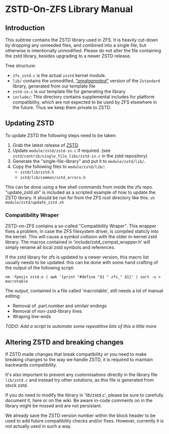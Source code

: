 # ZSTD-On-ZFS Library Manual

## Introduction

This subtree contains the ZSTD library used in ZFS. It is heavily cut-down by
dropping any unneeded files, and combined into a single file, but otherwise is
intentionally unmodified. Please do not alter the file containing the zstd
library, besides upgrading to a newer ZSTD release.

Tree structure:

* `zfs_zstd.c` is the actual `zzstd` kernel module.
* `lib/` contains the unmodified, [_"amalgamated"_](https://github.com/facebook/zstd/blob/dev/contrib/single_file_libs/README.md)
  version of the `Zstandard` library, generated from our template file
* `zstd-in.c` is our template file for generating the library
* `include/`: This directory contains supplemental includes for platform
  compatibility, which are not expected to be used by ZFS elsewhere in the
  future. Thus we keep them private to ZSTD.

## Updating ZSTD

To update ZSTD the following steps need to be taken:

1. Grab the latest release of [ZSTD](https://github.com/facebook/zstd/releases).
2. Update `module/zstd/zstd-in.c` if required. (see
   `zstd/contrib/single_file_libs/zstd-in.c` in the zstd repository)
3. Generate the "single-file-library" and put it to `module/zstd/lib/`.
4. Copy the following files to `module/zstd/lib/`:
   - `zstd/lib/zstd.h`
   - `zstd/lib/common/zstd_errors.h`

This can be done using a few shell commands from inside the zfs repo.
"update_zstd.sh" is included as a scripted example of how to update the ZSTD library.
It should be run for from the ZFS root directory like this:
`sh module/zstd/update_zstd.sh`

### Compatibility Wraper
ZSTD-on-ZFS contains a so-called "Compatibility Wraper".
This wrapper fixes a problem, in case the ZFS filesystem driver, is compiled
staticly into the kernel.
This will cause a symbol collision with the older in-kernel zstd library.
The macros contained in 'include/zstd_compat_wrapper.h' will simply
rename all local zstd symbols and references.

If the zstd library for zfs is updated to a newer version, this macro
list usually needs to be updated.
this can be done with some hand crafting of the output of the following
script:
```
nm -fposix zstd.o | awk '{print "#define "$1 " zfs_" $1}' | sort -u > macrotable
```

The output, contained in a file called 'macrotable', still needs a lot of manual editing:
- Removal of .part.number and similair endings
- Removal of non-zstd-library lines
- Wraping line-ends

_TODO: Add a script to automate some repeatitive bits of this a little more_

## Altering ZSTD and breaking changes

If ZSTD made changes that break compatibility or you need to make breaking
changes to the way we handle ZSTD, it is required to maintain backwards
compatibility.

It's also important to prevent any customisations directly in the library 
file `lib/zstd.c` and instead try other solutions, as this file is generated
from stock zstd.

If you do need to modify the library in 'lib/zstd.c', please be sure to carefully
document it, here or on the wiki. Be aware in-code comments on in the library 
might be missed and are not persistant.

We already save the ZSTD version number within the block header to be used
to add future compatibility checks and/or fixes. However, currently it is
not actually used in such a way.
